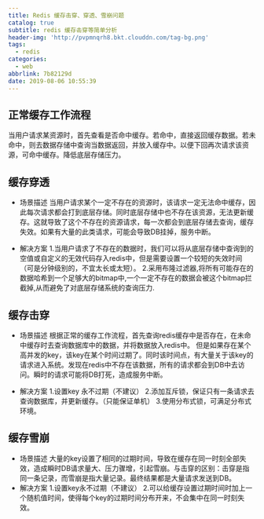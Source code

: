 ```yaml
---
title: Redis 缓存击穿、穿透、雪崩问题
catalog: true
subtitle: redis 缓存击穿等简单分析
header-img: 'http://pvpmnqrh8.bkt.clouddn.com/tag-bg.png'
tags:
  - redis
categories:
  - web
abbrlink: 7b82129d
date: 2019-08-06 10:55:39
---
```


## 正常缓存工作流程
当用户请求某资源时，首先查看是否命中缓存。若命中，直接返回缓存数据。若未命中，则去数据存储中查询当数据返回，并放入缓存中。以便下回再次请求该资源，可命中缓存。降低底层存储压力。

## 缓存穿透
- 场景描述
     当用户请求某个一定不存在的资源时，该请求一定无法命中缓存，因此每次请求都会打到底层存储。同时底层存储中也不存在该资源，无法更新缓存。这就导致了这个不存在的资源请求，每一次都会到底层存储去查询，缓存失效。如果有大量的此类请求，可能会导致DB挂掉，服务中断。

- 解决方案
    1.当用户请求了不存在的数据时，我们可以将从底层存储中查询到的空值或自定义的无效代码存入redis中，但是需要设置一个较短的失效时间（可是分钟级别的，不宜太长或太短）。
    2.采用布隆过滤器,将所有可能存在的数据哈希到一个足够大的bitmap中,一个一定不存在的数据会被这个bitmap拦截掉,从而避免了对底层存储系统的查询压力.

## 缓存击穿
- 场景描述
    根据正常的缓存工作流程，首先查询redis缓存中是否存在，在未命中缓存时去查询数据库中的数据，并将数据放入redis中。
    但是如果存在某个高并发的key，该key在某个时间过期了。同时该时间点，有大量关于该key的请求进入系统。发现在redis中不存在该数据，所有的请求都会到DB中去访问。瞬时的请求可能将DB打死，造成服务中断。

- 解决方案
    1.设置key 永不过期（不建议）
    2.添加互斥锁，保证只有一条请求去查询数据库，并更新缓存。（只能保证单机）
    3.使用分布式锁，可满足分布式环境。

## 缓存雪崩
- 场景描述
    大量的key设置了相同的过期时间，导致在缓存在同一时刻全部失效，造成瞬时DB请求量大、压力骤增，引起雪崩。与击穿的区别：击穿是指同一条记录，而雪崩是指大量记录。最终结果都是大量请求发送到DB。
- 解决方案
    1.设置key永不过期（不建议）
    2.可以给缓存设置过期时间时加上一个随机值时间，使得每个key的过期时间分布开来，不会集中在同一时刻失效。

